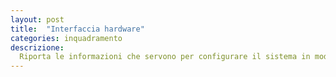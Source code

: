 ```yaml
---
layout: post
title:  "Interfaccia hardware"
categories: inquadramento
descrizione:
  Riporta le informazioni che servono per configurare il sistema in modo adeguato (numeri di porta, set di istruzioni etc), i dispositivi supportati etc.
---
```

